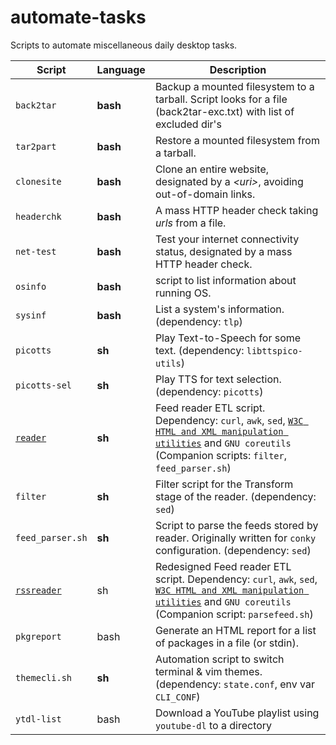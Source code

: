 # automate-tasks

Scripts to automate miscellaneous daily desktop tasks.

| Script | Language | Description |
| --- | --- | --- |
| `back2tar` | **bash** | Backup a mounted filesystem to a tarball. Script looks for a file (back2tar-exc.txt) with list of excluded dir's |
| `tar2part` | **bash** | Restore a mounted filesystem from a tarball. |
| `clonesite` | **bash** | Clone an entire website, designated by a *\<uri\>*, avoiding out-of-domain links. |
| `headerchk` | **bash** | A mass HTTP header check taking _urls_ from a file. |
| `net-test` | **bash** | Test your internet connectivity status, designated by a mass HTTP header check. |
| `osinfo` | **bash** | script to list information about running OS. |
| `sysinf` | **bash** | List a system's information. (dependency: `tlp`) |
| `picotts` | **sh** | Play Text-to-Speech for some text. (dependency: `libttspico-utils`) |
| `picotts-sel` | **sh** | Play TTS for text selection. (dependency: `picotts`) |
| [`reader`](shell/reader) | **sh** | Feed reader ETL script. Dependency: `curl`, `awk`, `sed`, [`W3C HTML and XML manipulation utilities`](https://www.w3.org/Tools/HTML-XML-utils/README) and `GNU coreutils` (Companion scripts: `filter`, `feed_parser.sh`) |
| `filter` | **sh** | Filter script for the Transform stage of the reader. (dependency: `sed`) |
| `feed_parser.sh` | **sh** | Script to parse the feeds stored by reader. Originally written for `conky` configuration. (dependency: `sed`) |
| [`rssreader`](shell/rssreader) | sh | Redesigned Feed reader ETL script. Dependency: `curl`, `awk`, `sed`, [`W3C HTML and XML manipulation utilities`](https://www.w3.org/Tools/HTML-XML-utils/README) and `GNU coreutils` (Companion script: `parsefeed.sh`) |
| `pkgreport` | bash | Generate an HTML report for a list of packages in a file (or stdin). |
| `themecli.sh` | **sh** | Automation script to switch terminal & vim themes. (dependency: `state.conf`, env var `CLI_CONF`) |
| `ytdl-list` | bash | Download a YouTube playlist using `youtube-dl` to a directory |

